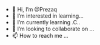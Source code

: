 - 👋 Hi, I’m @Prezaq
- 👀 I’m interested in learning...
- 🌱 I’m currently learning .C..
- 💞️ I’m looking to collaborate on ...
- 📫 How to reach me ...

<!---
Prezaq/Prezaq is a ✨ special ✨ repository because its `README.md` (this file) appears on your GitHub profile.
You can click the Preview link to take a look at your changes.
--->
